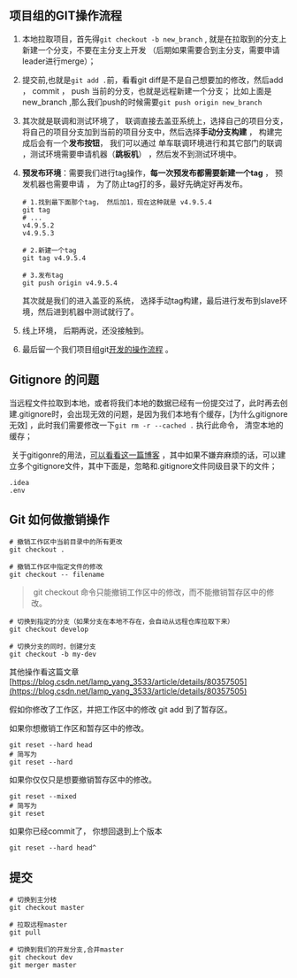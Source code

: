 ## 项目组的GIT操作流程

1. 本地拉取项目，首先得`git checkout -b new_branch` , 就是在拉取到的分支上新建一个分支，不要在主分支上开发 （后期如果需要合到主分支，需要申请leader进行merge）；

2. 提交前,也就是`git add .`前，看看git diff是不是自己想要加的修改，然后add ， commit ， push 当前的分支，也就是远程新建一个分支； 比如上面是 new_branch ,那么我们push的时候需要`git push origin new_branch`

3. 其次就是联调和测试环境了， 联调直接去盖亚系统上，选择自己的项目分支，将自己的项目分支加到当前的项目分支中，然后选择**手动分支构建** ， 构建完成后会有一个**发布按钮**， 我们可以通过 单车联调环境进行和其它部门的联调 ，测试环境需要申请机器（**跳板机**） ，然后发不到测试环境中。

4. **预发布环境**：需要我们进行tag操作，**每一次预发布都需要新建一个tag** ， 预发机器也需要申请 ， 为了防止tag打的多，最好先确定好再发布。

   ```shell
   # 1.找到最下面那个tag， 然后加1，现在这种就是 v4.9.5.4
   git tag
   # ...
   v4.9.5.2
   v4.9.5.3
   
   # 2.新建一个tag
   git tag v4.9.5.4
   
   # 3.发布tag
   git push origin v4.9.5.4
   ```

   其次就是我们的进入盖亚的系统， 选择手动tag构建，最后进行发布到slave环境，然后进到机器中测试就行了。

5. 线上环境， 后期再说，还没接触到。

6. 最后留一个我们项目组git[开发的操作流程](http://wiki.corp.ttyongche.com:8360/pages/viewpage.action?pageId=26565486) 。

## Gitignore 的问题

​	当远程文件拉取到本地，或者将我们本地的数据已经有一份提交过了，此时再去创建.gitignore时，会出现无效的问题，是因为我们本地有个缓存，[为什么gitignore无效] ，此时我们需要修改一下`git rm -r --cached .` 执行此命令， 清空本地的缓存；

​	关于gitigonre的用法，[可以看看这一篇博客](https://www.cnblogs.com/kevingrace/p/5690241.html)  ，其中如果不嫌弃麻烦的话，可以建立多个gitignore文件，其中下面是，忽略和.gitignore文件同级目录下的文件；

```git
.idea
.env
```


## Git 如何做撤销操作

```shell
# 撤销工作区中当前目录中的所有更改
git checkout .
 
# 撤销工作区中指定文件的修改
git checkout -- filename
```

> ​	git checkout 命令只能撤销工作区中的修改，而不能撤销暂存区中的修改。

```shell
# 切换到指定的分支（如果分支在本地不存在，会自动从远程仓库拉取下来）
git checkout develop
 
# 切换分支的同时，创建分支
git checkout -b my-dev
```

其他操作看这篇文章 [https://blog.csdn.net/lamp_yang_3533/article/details/80357505](https://blog.csdn.net/lamp_yang_3533/article/details/80357505)  



假如你修改了工作区，并把工作区中的修改 git add 到了暂存区。

如果你想撤销工作区和暂存区中的修改。

```shell
git reset --hard head
# 简写为
git reset --hard
```

如果你仅仅只是想要撤销暂存区中的修改。

```shell
git reset --mixed
# 简写为
git reset
```

如果你已经commit了， 你想回退到上个版本

```shell
git reset --hard head^
```





## 提交

```shell
# 切换到主分枝
git checkout master 

# 拉取远程master
git pull

# 切换到我们的开发分支,合并master
git checkout dev
git merger master
```



